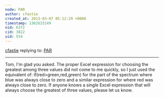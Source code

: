 ```yaml
---
node: PAR
author: cfastie
created_at: 2013-03-07 05:12:29 +0000
timestamp: 1362633149
nid: 6372
cid: 3822
uid: 554
---
```




[cfastie](../profile/cfastie) replying to: [PAR](../notes/cfastie/3-16-2013/par)

----
Tom, I'm glad you asked. The proper Excel expression for choosing the greatest among three values did not come to me quickly, so I just used the equivalent of: if(red>green,red,green) for the part of the spectrum where blue was always close to zero and a similar expression for where red was always close to zero. If anyone knows a single Excel expression that will always choose the greatest of three values, please let us know.